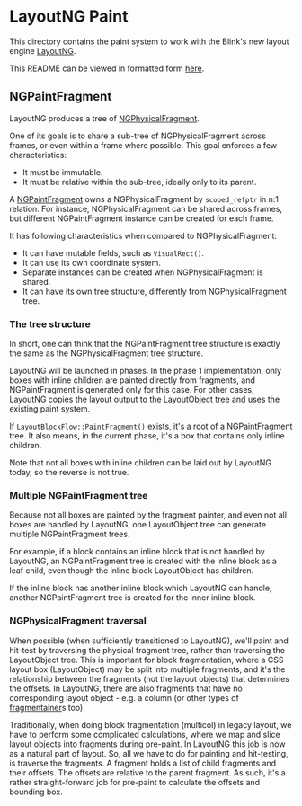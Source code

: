 # LayoutNG Paint #

This directory contains the paint system to work with
the Blink's new layout engine [LayoutNG].

This README can be viewed in formatted form
[here](https://chromium.googlesource.com/chromium/src/+/master/third_party/blink/renderer/core/paint/ng/README.md).

## NGPaintFragment ##

LayoutNG produces a tree of [NGPhysicalFragment].

One of its goals is to share a sub-tree of NGPhysicalFragment across frames,
or even within a frame where possible.
This goal enforces a few characteristics:

* It must be immutable.
* It must be relative within the sub-tree, ideally only to its parent.

A [NGPaintFragment] owns a NGPhysicalFragment by `scoped_refptr` in n:1 relation.
For instance, NGPhysicalFragment can be shared across frames,
but different NGPaintFragment instance can be created for each frame.

It has following characteristics when compared to NGPhysicalFragment:

* It can have mutable fields, such as `VisualRect()`.
* It can use its own coordinate system.
* Separate instances can be created when NGPhysicalFragment is shared.
* It can have its own tree structure, differently from NGPhysicalFragment tree.

### The tree structure ###

In short, one can think that the NGPaintFragment tree structure is
exactly the same as the NGPhysicalFragment tree structure.

LayoutNG will be launched in phases. In the phase 1 implementation,
only boxes with inline children are painted directly from fragments, and
NGPaintFragment is generated only for this case.
For other cases, LayoutNG copies the layout output to the LayoutObject tree
and uses the existing paint system.

If `LayoutBlockFlow::PaintFragment()` exists,
it's a root of a NGPaintFragment tree.
It also means, in the current phase, it's a box that contains only inline children.

Note that not all boxes with inline children can be laid out by LayoutNG today,
so the reverse is not true.

### Multiple NGPaintFragment tree ###

Because not all boxes are painted by the fragment painter,
and even not all boxes are handled by LayoutNG,
one LayoutObject tree can generate multiple NGPaintFragment trees.

For example, if a block contains an inline block that is not handled by LayoutNG,
an NGPaintFragment tree is created with the inline block as a leaf child,
even though the inline block LayoutObject has children.

If the inline block has another inline block which LayoutNG can handle,
another NGPaintFragment tree is created for the inner inline block.

### NGPhysicalFragment traversal ###

When possible (when sufficiently transitioned to LayoutNG), we'll paint and
hit-test by traversing the physical fragment tree, rather than traversing the
LayoutObject tree. This is important for block fragmentation, where a CSS layout
box (LayoutObject) may be split into multiple fragments, and it's the
relationship between the fragments (not the layout objects) that determines the
offsets. In LayoutNG, there are also fragments that have no corresponding layout
object - e.g. a column (or other types of [fragmentainer]s too).

Traditionally, when doing block fragmentation (multicol) in legacy layout, we
have to perform some complicated calculations, where we map and slice layout
objects into fragments during pre-paint. In LayoutNG this job is now as a
natural part of layout. So, all we have to do for painting and hit-testing, is
traverse the fragments. A fragment holds a list of child fragments and their
offsets. The offsets are relative to the parent fragment. As such, it's a rather
straight-forward job for pre-paint to calculate the offsets and bounding box.

[LayoutNG]: ../../layout/ng/README.md
[NGPaintFragment]: ng_paint_fragment.h
[NGPhysicalFragment]: ../../layout/ng/ng_physical_fragment.h
[fragmentainer]: https://drafts.csswg.org/css-break/#fragmentation-container
